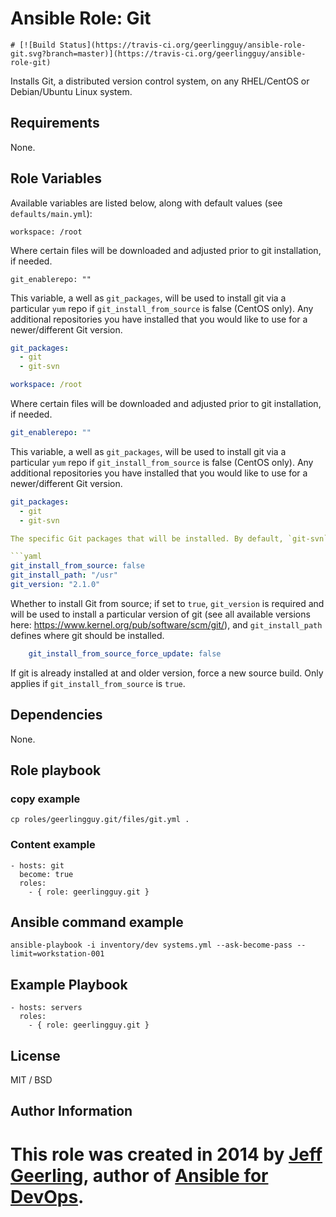 # Ansible Role: Git

```shell
# [![Build Status](https://travis-ci.org/geerlingguy/ansible-role-git.svg?branch=master)](https://travis-ci.org/geerlingguy/ansible-role-git)
```

Installs Git, a distributed version control system, on any RHEL/CentOS or Debian/Ubuntu Linux system.

## Requirements

None.

## Role Variables

Available variables are listed below, along with default values (see `defaults/main.yml`):

```shell
workspace: /root
```

Where certain files will be downloaded and adjusted prior to git installation, if needed.

```shell
git_enablerepo: ""
```

This variable, a well as `git_packages`, will be used to install git via a particular `yum` repo if `git_install_from_source` is false (CentOS only). Any additional repositories you have installed that you would like to use for a newer/different Git version.

```yaml
git_packages:
  - git
  - git-svn
```

```yaml
workspace: /root
```

Where certain files will be downloaded and adjusted prior to git installation, if needed.

```yaml
git_enablerepo: ""
```

This variable, a well as `git_packages`, will be used to install git via a particular `yum` repo if `git_install_from_source` is false (CentOS only). Any additional repositories you have installed that you would like to use for a newer/different Git version.

```yaml
git_packages:
  - git
  - git-svn

The specific Git packages that will be installed. By default, `git-svn` is included, but you can easily add this variable to your playbook's variables and remove `git-svn` if desired.

```yaml
git_install_from_source: false
git_install_path: "/usr"
git_version: "2.1.0"
```

Whether to install Git from source; if set to `true`, `git_version` is required and will be used to install a particular version of git (see all available versions here: https://www.kernel.org/pub/software/scm/git/), and `git_install_path` defines where git should be installed.

```yaml
    git_install_from_source_force_update: false
```

If git is already installed at and older version, force a new source build. Only applies if `git_install_from_source` is `true`.

## Dependencies

None.

## Role playbook

### copy example

```shell
cp roles/geerlingguy.git/files/git.yml .
```

### Content example

```shell
- hosts: git
  become: true
  roles:
    - { role: geerlingguy.git }
```

## Ansible command example

```shell
ansible-playbook -i inventory/dev systems.yml --ask-become-pass --limit=workstation-001
```
## Example Playbook

    - hosts: servers
      roles:
        - { role: geerlingguy.git }

## License

MIT / BSD

## Author Information


This role was created in 2014 by [Jeff Geerling](http://www.jeffgeerling.com/), author of [Ansible for DevOps](https://www.ansiblefordevops.com/).
=======
